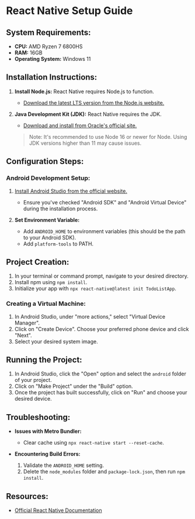 # React Native Setup Guide

## System Requirements:

- **CPU:** AMD Ryzen 7 6800HS
- **RAM:** 16GB
- **Operating System:** Windows 11

## Installation Instructions:

1. **Install Node.js:** React Native requires Node.js to function. 
   - [Download the latest LTS version from the Node.js website.](https://nodejs.org/en/download/current)

2. **Java Development Kit (JDK):** React Native requires the JDK. 
   - [Download and install from Oracle's official site.](https://www.oracle.com/ca-en/java/technologies/javase/jdk11-archive-downloads.html) 
   
   > Note: It's recommended to use Node 16 or newer for Node. Using JDK versions higher than 11 may cause issues.

## Configuration Steps:

### Android Development Setup:

1. [Install Android Studio from the official website.](https://developer.android.com/studio/)
   - Ensure you've checked "Android SDK" and "Android Virtual Device" during the installation process.

2. **Set Environment Variable:** 
   - Add `ANDROID_HOME` to environment variables (this should be the path to your Android SDK).
   - Add `platform-tools` to PATH.

## Project Creation:

1. In your terminal or command prompt, navigate to your desired directory.
2. Install npm using `npm install`.
3. Initialize your app with `npx react-native@latest init TodoListApp`.

### Creating a Virtual Machine:

1. In Android Studio, under "more actions," select "Virtual Device Manager".
2. Click on "Create Device". Choose your preferred phone device and click "Next".
3. Select your desired system image.

## Running the Project:

1. In Android Studio, click the "Open" option and select the `android` folder of your project.
2. Click on "Make Project" under the "Build" option.
3. Once the project has built successfully, click on "Run" and choose your desired device.

## Troubleshooting:

- **Issues with Metro Bundler:** 
  - Clear cache using `npx react-native start --reset-cache`.

- **Encountering Build Errors:**
  1. Validate the `ANDROID_HOME` setting.
  2. Delete the `node_modules` folder and `package-lock.json`, then run `npm install`.

## Resources:

- [Official React Native Documentation](https://reactnative.dev/docs/environment-setup)
